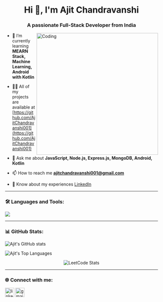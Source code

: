 <h1 align="center">Hi 👋, I'm Ajit Chandravanshi</h1>
<h3 align="center">A passionate Full-Stack Developer from India</h3>

<img align="right" alt="Coding" width="400" src="https://cdn.dribbble.com/users/1162077/screenshots/3848914/programmer.gif" />

- 🌱 I’m currently learning **MEARN Stack, Machine Learning, Android with Kotlin**

- 👨‍💻 All of my projects are available at [https://github.com/AjitChandravanshi001](https://github.com/AjitChandravanshi001)

- 💬 Ask me about **JavaScript, Node.js, Express.js, MongoDB, Android, Kotlin**

- 📫 How to reach me **ajitchandravanshi001@gmail.com**

- 📄 Know about my experiences [LinkedIn](https://www.linkedin.com/in/ajit-chandravanshi/)

---

### 🛠️ Languages and Tools:
<p align="left">
  <img src="https://skillicons.dev/icons?i=js,ts,nodejs,express,mongodb,kotlin,androidstudio,java,html,css,github,vscode" />
</p>

---

### 📊 GitHub Stats:
<p align="left">
  <img src="https://github-readme-stats.vercel.app/api?username=AjitChandravanshi001&show_icons=true&theme=radical" alt="Ajit's GitHub stats"/>
</p>

<p align="left">
  <img src="https://github-readme-stats.vercel.app/api/top-langs/?username=AjitChandravanshi001&layout=compact&theme=radical" alt="Ajit's Top Languages"/>
</p>

<p align="center">
  <img src="https://leetcard.jacoblin.cool/Ajit_Chandravanshi?ext=activity" alt="LeetCode Stats">
</p>

---

### 🌐 Connect with me:
<p align="left">
<a href="https://www.linkedin.com/in/ajitchandravanshi6/" target="blank"><img align="center" src="https://cdn-icons-png.flaticon.com/512/174/174857.png" alt="linkedin" height="30" width="30" /></a>
<a href="mailto:ajitchandravanshi6@gmail.com" target="blank"><img align="center" src="https://cdn-icons-png.flaticon.com/512/732/732200.png" alt="gmail" height="30" width="30" /></a>
</p>
